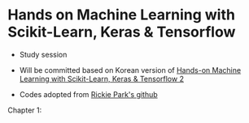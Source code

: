 # Hands on Machine Learning with Scikit-Learn, Keras & Tensorflow 
- Study session 


- Will be committed based on Korean version of [Hands-on Machine Learning with Scikit-Learn, Keras & Tensorflow 2](http://www.yes24.com/Product/Goods/89959711)
- Codes adopted from [Rickie Park's github](https://github.com/rickiepark/handson-ml2)

Chapter 1: 
